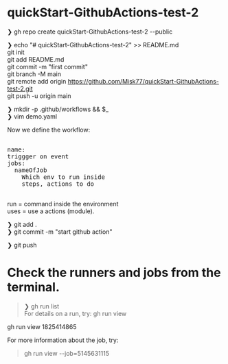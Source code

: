 # quickStart-GithubActions-test-2

❯ gh repo create quickStart-GithubActions-test-2 --public

❯ echo "# quickStart-GithubActions-test-2" >> README.md  
git init  
git add README.md  
git commit -m "first commit"  
git branch -M main  
git remote add origin https://github.com/Misk77/quickStart-GithubActions-test-2.git  
git push -u origin main  


❯ mkdir -p .github/workflows && $_  
❯ vim demo.yaml  

Now we define the workflow:  

<pre>  
name:  
triggger on event  
jobs:  
  nameOfJob  
    Which env to run inside  
    steps, actions to do  
 </pre> 

run = command inside the environment  
uses = use a actions (module).   

❯ git add .  
❯ git commit -m "start github action"  

❯ git push  


# Check the runners and jobs from the terminal. 

> ❯ gh run list   
For details on a run, try: gh run view <run-id>    
  
gh run view 1825414865    

For more information about the job, try: 
> gh run view --job=5145631115  
  

